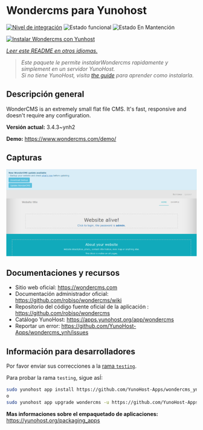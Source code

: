 <!--
Este archivo README esta generado automaticamente<https://github.com/YunoHost/apps/tree/master/tools/readme_generator>
No se debe editar a mano.
-->

# Wondercms para Yunohost

[![Nivel de integración](https://dash.yunohost.org/integration/wondercms.svg)](https://ci-apps.yunohost.org/ci/apps/wondercms/) ![Estado funcional](https://ci-apps.yunohost.org/ci/badges/wondercms.status.svg) ![Estado En Mantención](https://ci-apps.yunohost.org/ci/badges/wondercms.maintain.svg)

[![Instalar Wondercms con Yunhost](https://install-app.yunohost.org/install-with-yunohost.svg)](https://install-app.yunohost.org/?app=wondercms)

*[Leer este README en otros idiomas.](./ALL_README.md)*

> *Este paquete le permite instalarWondercms rapidamente y simplement en un servidor YunoHost.*  
> *Si no tiene YunoHost, visita [the guide](https://yunohost.org/install) para aprender como instalarla.*

## Descripción general

WonderCMS is an extremely small flat file CMS. It's fast, responsive and doesn't require any configuration.

**Versión actual:** 3.4.3~ynh2

**Demo:** <https://www.wondercms.com/demo/>

## Capturas

![Captura de Wondercms](./doc/screenshots/WonderCMS-update-screenshot.png)

## Documentaciones y recursos

- Sitio web oficial: <https://wondercms.com>
- Documentación administrador oficial: <https://github.com/robiso/wondercms/wiki>
- Repositorio del código fuente oficial de la aplicación : <https://github.com/robiso/wondercms>
- Catálogo YunoHost: <https://apps.yunohost.org/app/wondercms>
- Reportar un error: <https://github.com/YunoHost-Apps/wondercms_ynh/issues>

## Información para desarrolladores

Por favor enviar sus correcciones a la [rama `testing`](https://github.com/YunoHost-Apps/wondercms_ynh/tree/testing).

Para probar la rama `testing`, sigue asÍ:

```bash
sudo yunohost app install https://github.com/YunoHost-Apps/wondercms_ynh/tree/testing --debug
o
sudo yunohost app upgrade wondercms -u https://github.com/YunoHost-Apps/wondercms_ynh/tree/testing --debug
```

**Mas informaciones sobre el empaquetado de aplicaciones:** <https://yunohost.org/packaging_apps>
